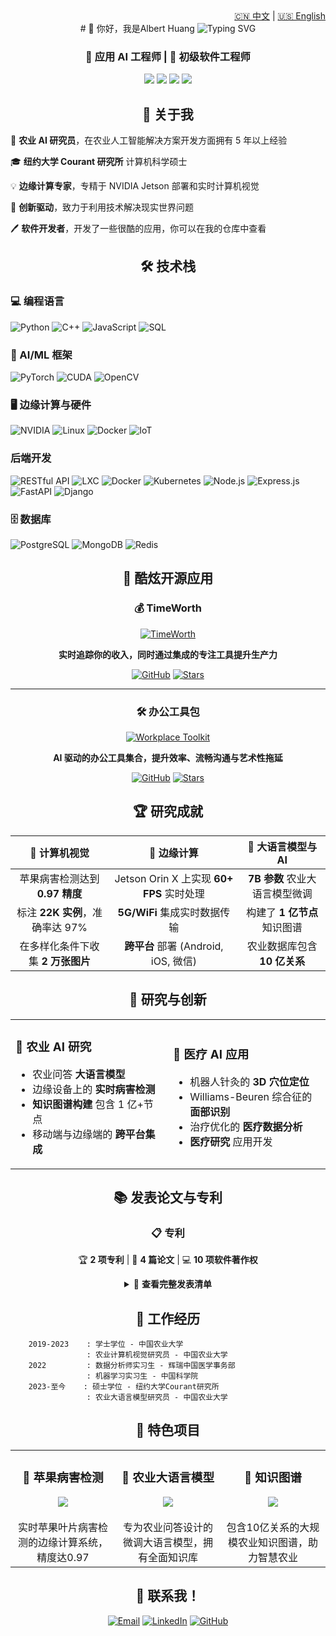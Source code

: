 <!-- Language -->
<div align="right">
  <a href="README_zh.md">🇨🇳 中文</a> | <a href="README.md">🇺🇸 English</a>
</div>

<div align="left">
<div align = "center">
# 👋 你好，我是Albert Huang

<img src="https://readme-typing-svg.herokuapp.com?font=Fira+Code&pause=1000&color=00D4AA&center=true&vCenter=true&width=435&lines=AI+工程师+%26+研究员;初级软件工程师;1%2B+年经验;纽约大学+计算机科学+硕士" alt="Typing SVG" />
<div>

### 🎯 应用 AI 工程师 | 🤖 初级软件工程师

<p align="center">
  <img src="https://img.shields.io/badge/位置-加州桑尼维尔%2C%2094089-blue?style=flat-square&logo=google-maps&logoColor=white" />
  <img src="https://img.shields.io/badge/硕士-NYU-purple?style=flat-square&logo=university&logoColor=white" />
   <img src="https://img.shields.io/badge/学士-CAU-green?style=flat-square&logo=university&logoColor=white" />
  <img src="https://img.shields.io/badge/工作经验-1%2B+年-green?style=flat-square&logo=clock&logoColor=white" />
</p>

## 🚀 关于我

<div align="left">

🔬 **农业 AI 研究员**，在农业人工智能解决方案开发方面拥有 5 年以上经验

🎓 **纽约大学 Courant 研究所** 计算机科学硕士

💡 **边缘计算专家**，专精于 NVIDIA Jetson 部署和实时计算机视觉

🌱 **创新驱动**，致力于利用技术解决现实世界问题

🖊 **软件开发者**，开发了一些很酷的应用，你可以在我的仓库中查看

</div>

## 🛠️ 技术栈

<div align="left">

### 💻 编程语言

![Python](https://img.shields.io/badge/Python-3776AB?style=for-the-badge&logo=python&logoColor=white)
![C++](https://img.shields.io/badge/C%2B%2B-00599C?style=for-the-badge&logo=c%2B%2B&logoColor=white)
![JavaScript](https://img.shields.io/badge/JavaScript-F7DF1E?style=for-the-badge&logo=javascript&logoColor=black)
![SQL](https://img.shields.io/badge/SQL-336791?style=for-the-badge&logo=postgresql&logoColor=white)

### 🤖 AI/ML 框架

![PyTorch](https://img.shields.io/badge/PyTorch-EE4C2C?style=for-the-badge&logo=pytorch&logoColor=white)
![CUDA](https://img.shields.io/badge/CUDA-76B900?style=for-the-badge&logo=nvidia&logoColor=white)
![OpenCV](https://img.shields.io/badge/OpenCV-27338e?style=for-the-badge&logo=OpenCV&logoColor=white)

### 🖥️ 边缘计算与硬件

![NVIDIA](https://img.shields.io/badge/NVIDIA_Jetson-76B900?style=for-the-badge&logo=nvidia&logoColor=white)
![Linux](https://img.shields.io/badge/Linux-FCC624?style=for-the-badge&logo=linux&logoColor=black)
![Docker](https://img.shields.io/badge/Docker-2496ED?style=for-the-badge&logo=docker&logoColor=white)
![IoT](https://img.shields.io/badge/IoT-FF6B6B?style=for-the-badge&logo=arduino&logoColor=white)

### 后端开发

![RESTful API](https://img.shields.io/badge/RESTful_API-02569B?style=for-the-badge&logo=api&logoColor=white)
![LXC](https://img.shields.io/badge/LXC-333333?style=for-the-badge&logo=linux-containers&logoColor=white)
![Docker](https://img.shields.io/badge/Docker-2496ED?style=for-the-badge&logo=docker&logoColor=white)
![Kubernetes](https://img.shields.io/badge/Kubernetes-326CE5?style=for-the-badge&logo=kubernetes&logoColor=white)
![Node.js](https://img.shields.io/badge/Node.js-43853D?style=for-the-badge&logo=node.js&logoColor=white)
![Express.js](https://img.shields.io/badge/Express.js-404D59?style=for-the-badge)
![FastAPI](https://img.shields.io/badge/FastAPI-005571?style=for-the-badge&logo=fastapi)
![Django](https://img.shields.io/badge/Django-092E20?style=for-the-badge&logo=django&logoColor=white)

### 🗄️ 数据库

![PostgreSQL](https://img.shields.io/badge/PostgreSQL-316192?style=for-the-badge&logo=postgresql&logoColor=white)
![MongoDB](https://img.shields.io/badge/MongoDB-4EA94B?style=for-the-badge&logo=mongodb&logoColor=white)
![Redis](https://img.shields.io/badge/Redis-DC382D?style=for-the-badge&logo=redis&logoColor=white)

</div>

## 🚀 酷炫开源应用

<div align="center">

### 💰 TimeWorth

[![TimeWorth](https://github.com/AlbertHuangKSFO/TimeWorth/blob/main/img/en/banner.png)](https://github.com/AlbertHuangKSFO/TimeWorth)

**实时追踪你的收入，同时通过集成的专注工具提升生产力**

[![GitHub](https://img.shields.io/badge/GitHub-仓库-black?style=for-the-badge&logo=github)](https://github.com/AlbertHuangKSFO/TimeWorth)
[![Stars](https://img.shields.io/github/stars/AlbertHuangKSFO/TimeWorth?style=social)](https://github.com/AlbertHuangKSFO/TimeWorth)

---

### 🛠️ 办公工具包

[![Workplace Toolkit](https://github.com/AlbertHuangKSFO/workplace-toolkit/blob/main/img/banner.png)](https://github.com/AlbertHuangKSFO/workplace-toolkit)

**AI 驱动的办公工具集合，提升效率、流畅沟通与艺术性拖延**

[![GitHub](https://img.shields.io/badge/GitHub-仓库-black?style=for-the-badge&logo=github)](https://github.com/AlbertHuangKSFO/workplace-toolkit)
[![Stars](https://img.shields.io/github/stars/AlbertHuangKSFO/workplace-toolkit?style=social)](https://github.com/AlbertHuangKSFO/workplace-toolkit)

</div>

## 🏆 研究成就

<div align="center">

|         🎯 **计算机视觉**         |              🚀 **边缘计算**              |     🧠 **大语言模型与 AI**     |
| :-------------------------------: | :---------------------------------------: | :----------------------------: |
|  苹果病害检测达到 **0.97 精度**   | Jetson Orin X 上实现 **60+ FPS** 实时处理 | **7B 参数** 农业大语言模型微调 |
|  标注 **22K 实例**，准确率达 97%  |       **5G/WiFi** 集成实时数据传输        |  构建了 **1 亿节点** 知识图谱  |
| 在多样化条件下收集 **2 万张图片** |   **跨平台** 部署 (Android, iOS, 微信)    |  农业数据库包含 **10 亿关系**  |

</div>

## 🔬 研究与创新

<table>
<tr>
<td width="50%">

### 🌾 农业 AI 研究

- 农业问答 **大语言模型**
- 边缘设备上的 **实时病害检测**
- **知识图谱构建** 包含 1 亿+节点
- 移动端与边缘端的 **跨平台集成**

</td>
<td width="50%">

### 🏥 医疗 AI 应用

- 机器人针灸的 **3D 穴位定位**
- Williams-Beuren 综合征的 **面部识别**
- 治疗优化的 **医疗数据分析**
- **医疗研究** 应用开发

</td>
</tr>
</table>

## 📚 发表论文与专利

<div align="center">

### 📋 专利

🏆 **2 项专利** | 🔬 **4 篇论文** | 💻 **10 项软件著作权**

</div>

<details>
<summary>📄 <strong>查看完整发表清单</strong></summary>
<div align= "left">

### 专利

- **CN202210383553.4** - 作物病害识别方法与设备
- **CN202210369199.X** - 作物数据采集系统与设备

### 发表论文

- **European Journal of Pediatrics** - Williams-Beuren 综合征面部识别
- **Computers and Electronics in Agriculture** - CSA-YOLO 苹果病害检测 (审稿中)
- **2022 Agro-Geoinformatics Conference** - DiseSniper 马铃薯病害识别
- **Journal of the ASABE** - 玉米冠层 LAI 反演方法

</div>
</details>

## 💼 工作经历

<div align="left">

```text
    2019-2023    : 学士学位 - 中国农业大学
                 : 农业计算机视觉研究员 - 中国农业大学
    2022         : 数据分析师实习生 - 辉瑞中国医学事务部
                 : 机器学习实习生 - 中国科学院
    2023-至今    : 硕士学位 - 纽约大学Courant研究所
                 : 农业大语言模型研究员 - 中国农业大学
```

</div>

## 🌟 特色项目

<div align="center">

<table>
<tr>
<td align="center" width="33%">
<h3>🍎 苹果病害检测</h3>
<img src="https://img.shields.io/badge/实时处理-60%2B%20FPS-brightgreen?style=flat-square" />
<br><br>
实时苹果叶片病害检测的边缘计算系统，精度达0.97
</td>
<td align="center" width="33%">
<h3>🧠 农业大语言模型</h3>
<img src="https://img.shields.io/badge/参数量-7B-blue?style=flat-square" />
<br><br>
专为农业问答设计的微调大语言模型，拥有全面知识库
</td>
<td align="center" width="33%">
<h3>🔗 知识图谱</h3>
<img src="https://img.shields.io/badge/节点数-100M%2B-orange?style=flat-square" />
<br><br>
包含10亿关系的大规模农业知识图谱，助力智慧农业
</td>
</tr>
</table>

</div>

## 🤝 联系我！

<div align="center">

[![Email](https://img.shields.io/badge/邮箱-roger.zbaa@gmail.com-red?style=for-the-badge&logo=gmail&logoColor=white)](mailto:roger.zbaa@gmail.com)
[![LinkedIn](https://img.shields.io/badge/LinkedIn-联系-blue?style=for-the-badge&logo=linkedin&logoColor=white)](https://linkedin.com/in/jinze-huang)
[![GitHub](https://img.shields.io/badge/GitHub-关注-black?style=for-the-badge&logo=github&logoColor=white)](https://github.com/AlbertHuangKSFO)

</div>
